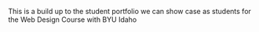 This is a build up to the student portfolio we can show case as students for the Web Design Course with BYU Idaho
